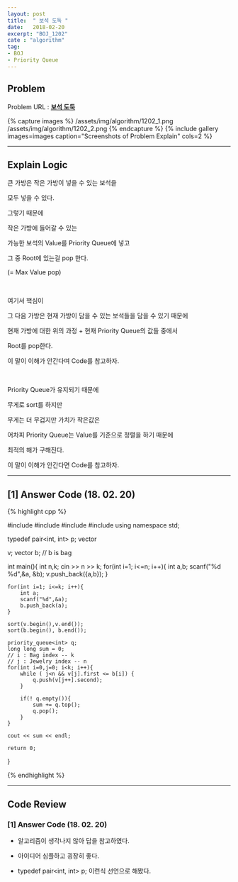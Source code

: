 ```yaml
---
layout: post
title:  " 보석 도둑 "
date:   2018-02-20
excerpt: "BOJ_1202"
cate : "algorithm"
tag:
- BOJ
- Priority Queue
---
```


## Problem 
Problem URL : **[보석 도둑](https://www.acmicpc.net/problem/1202)**

{% capture images %}
    /assets/img/algorithm/1202_1.png
    /assets/img/algorithm/1202_2.png
{% endcapture %}
{% include gallery images=images caption="Screenshots of Problem Explain" cols=2 %}

---

## Explain Logic


큰 가방은 작은 가방이 넣을 수 있는 보석을

모두 넣을 수 있다. 

그렇기 때문에 

작은 가방에 들어갈 수 있는 

가능한 보석의 Value를 Priority Queue에 넣고

그 중 Root에 있는걸 pop 한다. 

(= Max Value pop)

<br>

여기서 핵심이 

그 다음 가방은 현재 가방이 담을 수 있는 보석들을 담을 수 있기 때문에

현재 가방에 대한 위의 과정 + 현재 Priority Queue의 값들 중에서 

Root를 pop한다. 

이 말이 이해가 안간다며 Code를 참고하자.

<br>

Priority Queue가 유지되기 때문에

무게로 sort를 하지만

무게는 더 무겁지만 가치가 작은값은 

어차피 Priority Queue는 Value를 기준으로 정렬을 하기 때문에

최적의 해가 구해진다.

이 말이 이해가 안간다면 Code를 참고하자.


---


## [1] Answer Code (18. 02. 20)
{% highlight cpp %}

#include<iostream>
#include<queue>
#include<vector>
#include<algorithm>
using namespace std;

typedef pair<int, int> p;
vector<p> v;
vector<int> b; // b is bag

int main(){
    int n,k;
    cin >> n >> k;
    for(int i=1; i<=n; i++){
        int a,b;
        scanf("%d %d",&a, &b);
        v.push_back({a,b});
    }
    
    for(int i=1; i<=k; i++){
        int a;
        scanf("%d",&a);
        b.push_back(a);
    }
    
    sort(v.begin(),v.end());
    sort(b.begin(), b.end());
    
    priority_queue<int> q;
    long long sum = 0;
    // i : Bag index -- k
    // j : Jewelry index -- n
    for(int i=0,j=0; i<k; i++){
        while ( j<n && v[j].first <= b[i]) {
            q.push(v[j++].second);
        }
        
        if(! q.empty()){
            sum += q.top();
            q.pop();
        }
    }
    
    cout << sum << endl;
    
    return 0;
}



{% endhighlight %}



---

## Code Review

### [1] Answer Code (18. 02. 20)

* 알고리즘이 생각나지 않아 답을 참고하였다.

* 아이디어 심플하고 굉장히 좋다.

* typedef pair<int, int> p; 이런식 선언으로 해봤다.



